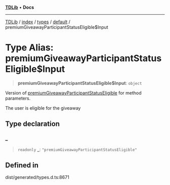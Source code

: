 [**TDLib**](../../../../../../README.md) • **Docs**

***

[TDLib](../../../../../../modules.md) / [index](../../../../../README.md) / [types](../../../README.md) / [default](../README.md) / premiumGiveawayParticipantStatusEligible$Input

# Type Alias: premiumGiveawayParticipantStatusEligible$Input

> **premiumGiveawayParticipantStatusEligible$Input**: `object`

Version of [premiumGiveawayParticipantStatusEligible](premiumGiveawayParticipantStatusEligible.md) for method parameters.

The user is eligible for the giveaway

## Type declaration

### \_

> `readonly` **\_**: `"premiumGiveawayParticipantStatusEligible"`

## Defined in

dist/generated/types.d.ts:8671
